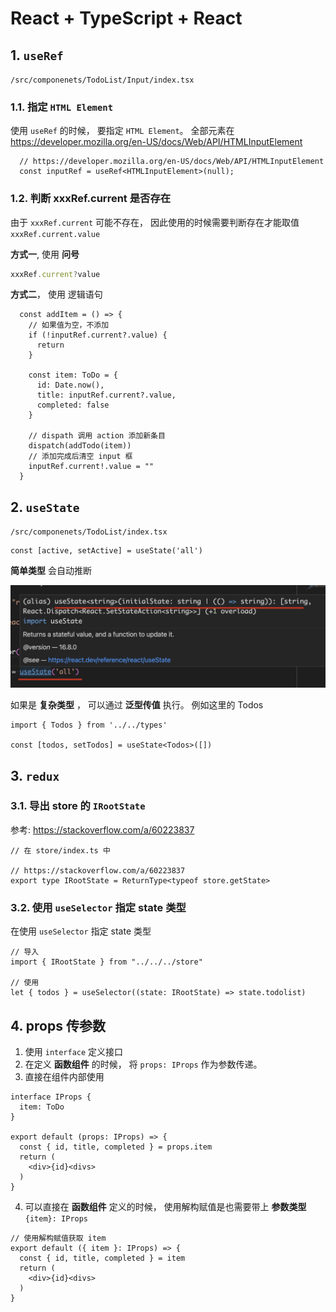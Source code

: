 # React + TypeScript + React

## 1. `useRef`

`/src/componenets/TodoList/Input/index.tsx`


### 1.1. 指定 `HTML Element`

使用 `useRef` 的时候， 要指定 `HTML Element`。 全部元素在 https://developer.mozilla.org/en-US/docs/Web/API/HTMLInputElement

```tsx
  // https://developer.mozilla.org/en-US/docs/Web/API/HTMLInputElement
  const inputRef = useRef<HTMLInputElement>(null);
```

### 1.2. 判断 xxxRef.current 是否存在

由于 `xxxRef.current` 可能不存在， 因此使用的时候需要判断存在才能取值 `xxxRef.current.value`

**方式一**, 使用 **问号**

```ts
xxxRef.current?value
```

**方式二**， 使用 逻辑语句

```tsx
  const addItem = () => {
    // 如果值为空，不添加
    if (!inputRef.current?.value) {
      return
    }

    const item: ToDo = {
      id: Date.now(),
      title: inputRef.current?.value,
      completed: false
    }

    // dispath 调用 action 添加新条目
    dispatch(addTodo(item))
    // 添加完成后清空 input 框
    inputRef.current!.value = ""
  }
```


## 2. `useState`

`/src/componenets/TodoList/index.tsx`

```tsx
const [active, setActive] = useState('all')
```
**简单类型** 会自动推断

![alt text](./use-state.png)


如果是 **复杂类型** ， 可以通过 **泛型传值** 执行。 例如这里的 Todos

```tsx
import { Todos } from '../../types'

const [todos, setTodos] = useState<Todos>([])
```

## 3. `redux`

### 3.1. 导出 store 的 `IRootState`

参考: https://stackoverflow.com/a/60223837

```tsx
// 在 store/index.ts 中

// https://stackoverflow.com/a/60223837
export type IRootState = ReturnType<typeof store.getState>
```

### 3.2. 使用 `useSelector` 指定 state 类型

在使用 `useSelector` 指定 state 类型

```tsx
// 导入
import { IRootState } from "../../../store"

// 使用
let { todos } = useSelector((state: IRootState) => state.todolist)
```


## 4. props 传参数

1. 使用 `interface` 定义接口
2. 在定义 **函数组件** 的时候， 将 `props: IProps` 作为参数传递。
3. 直接在组件内部使用

```tsx
interface IProps {
  item: ToDo
}

export default (props: IProps) => {
  const { id, title, completed } = props.item
  return (
    <div>{id}<divs>
  )
}
```

4. 可以直接在 **函数组件** 定义的时候， 使用解构赋值是也需要带上 **参数类型** `{item}: IProps`

```tsx
// 使用解构赋值获取 item
export default ({ item }: IProps) => {
  const { id, title, completed } = item
  return (
    <div>{id}<divs>
  )
}
```

